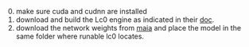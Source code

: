 0. make sure cuda and cudnn are installed
1. download and build the Lc0 engine as indicated in their [doc](https://github.com/LeelaChessZero/lc0/blob/master/README.md#building-and-running-lc0). 
2. download the network weights from [maia](https://github.com/CSSLab/maia-chess) and place the model in the same folder where runable lc0 locates.

